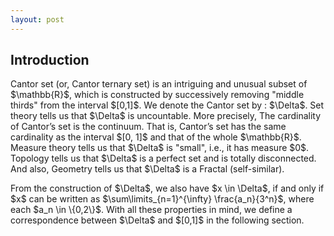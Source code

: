 ```yaml
---
layout: post
---
```

<h2>Introduction</h2>
<p>Cantor set (or, Cantor ternary set) is an intriguing and unusual subset of $\mathbb{R}$, which is constructed by successively removing "middle thirds" from the interval $[0,1]$. We denote the Cantor set by : $\Delta$. Set theory tells us that $\Delta$ is uncountable. More precisely, The cardinality of Cantor’s set is the continuum. That is, Cantor’s set has the same cardinality as the interval $[0, 1]$ and that of the whole $\mathbb{R}$. Measure theory tells us that $\Delta$ is "small", i.e., it has measure $0$. Topology tells us that $\Delta$ is a perfect set and is totally disconnected. And also, Geometry tells us that $\Delta$ is a Fractal (self-similar). </p>

<p>From the construction of $\Delta$, we also have $x \in \Delta$, if and only if $x$ can be written as $\sum\limits_{n=1}^{\infty} \frac{a_n}{3^n}$, where each $a_n \in \{0,2\}$. With all these properties in mind, we define a correspondence between $\Delta$ and $[0,1]$ in the following section.</p>


